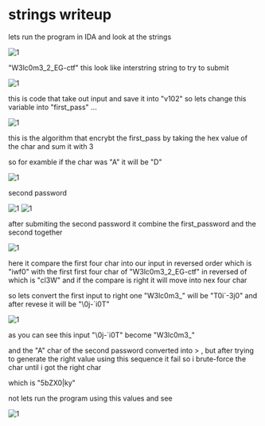 # strings writeup

lets run the program in IDA and look at the strings

![1](https://raw.githubusercontent.com/devodevo1/EGCERT-Reverse/master/strings/1.png)

"W3lc0m3_2_EG-ctf"  this look like interstring string to try to submit

![1](https://raw.githubusercontent.com/devodevo1/EGCERT-Reverse/master/strings/2.png)

this is code that take out input and save it into "v102" so lets change this variable into "first_pass" ...

![1](https://raw.githubusercontent.com/devodevo1/EGCERT-Reverse/master/strings/3.png)

this is the algorithm that encrybt the first_pass by taking the hex value of the char and sum it with 3 

so for examble if the char was "A" it will be "D"

![1](https://raw.githubusercontent.com/devodevo1/EGCERT-Reverse/master/strings/4.png)

second password 

![1](https://raw.githubusercontent.com/devodevo1/EGCERT-Reverse/master/strings/5.png)
![1](https://raw.githubusercontent.com/devodevo1/EGCERT-Reverse/master/strings/6.png)

after submiting the second password it combine the first_password and the second together

![1](https://raw.githubusercontent.com/devodevo1/EGCERT-Reverse/master/strings/7.png)

here it compare the first four char into our input in reversed order which is "iwf0" with the first first four char of "W3lc0m3_2_EG-ctf" in reversed of which is "cl3W"  and if the compare is right it will move into nex four char

so lets convert the first input to right one
"W3lc0m3_"  will be "T0i\`-3j0\"  and after revese it will be "\0j-\`i0T"

![1](https://raw.githubusercontent.com/devodevo1/EGCERT-Reverse/master/strings/8.png)

as you can see this input "\0j-\`i0T"  become "W3lc0m3_"

and the "A" char of the second password converted into > , but after trying to generate the right value using this sequence it fail  so i brute-force  the char until i got the right char

which is "5bZX0|ky"

not lets run the program using this values and see

![1](https://raw.githubusercontent.com/devodevo1/EGCERT-Reverse/master/strings/9.png)
